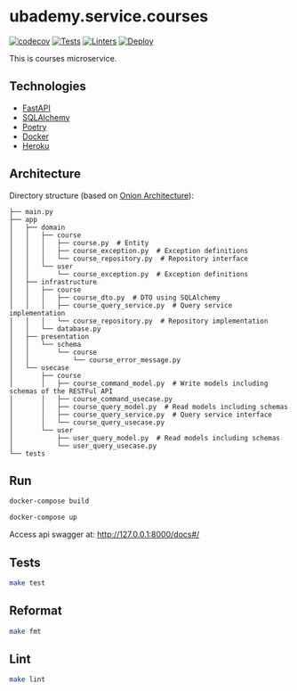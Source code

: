 # ubademy.service.courses
[![codecov](https://codecov.io/gh/Ubademy/ubademy.service.courses/branch/master/graph/badge.svg?token=WOM0ZAP02J)](https://codecov.io/gh/Ubademy/ubademy.service.courses) [![Tests](https://github.com/Ubademy/ubademy.service.courses/actions/workflows/test.yml/badge.svg)](https://github.com/Ubademy/ubademy.service.courses/actions/workflows/test.yml) [![Linters](https://github.com/Ubademy/ubademy.service.courses/actions/workflows/linters.yml/badge.svg)](https://github.com/Ubademy/ubademy.service.courses/actions/workflows/linters.yml) [![Deploy](https://github.com/Ubademy/ubademy.service.courses/actions/workflows/deploy.yml/badge.svg)](https://github.com/Ubademy/ubademy.service.courses/actions/workflows/deploy.yml)

This is courses microservice.

## Technologies

* [FastAPI](https://fastapi.tiangolo.com/)
* [SQLAlchemy](https://www.sqlalchemy.org/)
* [Poetry](https://python-poetry.org/)
* [Docker](https://www.docker.com/)
* [Heroku](https://www.heroku.com/)

## Architecture

Directory structure (based on [Onion Architecture](https://jeffreypalermo.com/2008/07/the-onion-architecture-part-1/)):

```tree
├── main.py
├── app
│   ├── domain
│   │   ├── course
│   │   │   ├── course.py  # Entity
│   │   │   ├── course_exception.py  # Exception definitions
│   │   │   └── course_repository.py  # Repository interface
│   │   └── user
│   │       └── course_exception.py  # Exception definitions
│   ├── infrastructure
│   │   ├── course
│   │   │   ├── course_dto.py  # DTO using SQLAlchemy
│   │   │   ├── course_query_service.py  # Query service implementation
│   │   │   └── course_repository.py  # Repository implementation
│   │   └── database.py
│   ├── presentation
│   │   └── schema
│   │       └── course
│   │           └── course_error_message.py
│   └── usecase
│       ├── course
│       │   ├── course_command_model.py  # Write models including schemas of the RESTFul API
│       │   ├── course_command_usecase.py
│       │   ├── course_query_model.py  # Read models including schemas
│       │   ├── course_query_service.py  # Query service interface
│       │   └── course_query_usecase.py
│       └── user
│           ├── user_query_model.py  # Read models including schemas
│           └── user_query_usecase.py
└── tests
```

## Run
``` bash
docker-compose build

docker-compose up
```

Access api swagger at: http://127.0.0.1:8000/docs#/

## Tests
``` bash
make test
```

## Reformat
``` bash
make fmt
```

## Lint
``` bash
make lint
```
